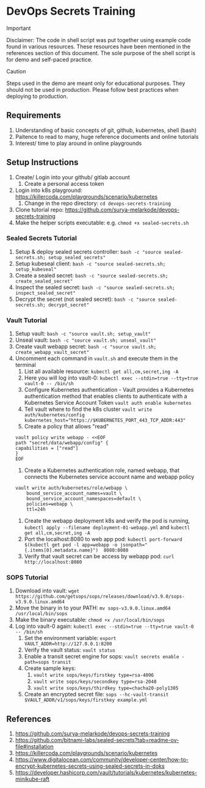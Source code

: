 # DevOps Secrets Training

> [!IMPORTANT]
> Disclaimer: The code in shell script was put together using example code found in various resources. 
> These resources have been mentioned in the references section of this document. 
> The sole purpose of the shell script is for demo and self-paced practice. 

> [!CAUTION]
> Steps used in the demo are meant only for educational purposes.
> They should not be used in production. Please follow best practices when deploying to production.

## Requirements

1. Understanding of basic concepts of git, github, kubernetes, shell (bash)
1. Paitence to read to many, huge reference documents and online tutorials
1. Interest/ time to play around in online playgrounds

## Setup Instructions

1. Create/ Login into your github/ gitlab account
    1. Create a personal access token 
1. Login into k8s playground: https://killercoda.com/playgrounds/scenario/kubernetes
    1. Change in the repo directory: `cd devops-secrets-training`
1. Clone tutorial repo: https://github.com/surya-melarkode/devops-secrets-training
1. Make the helper scripts executable: e.g. `chmod +x sealed-secrets.sh`

### Sealed Secrets Tutorial

1. Setup & deploy sealed secrets controller: `bash -c "source sealed-secrets.sh; setup_sealed_secrets"`
1. Setup kubeseal client: `bash -c "source sealed-secrets.sh; setup_kubeseal"`
1. Create a sealed secret: `bash -c "source sealed-secrets.sh; create_sealed_secret"`
1. Inspect the sealed secret: `bash -c "source sealed-secrets.sh; inspect_sealed_secret"`
1. Decrypt the secret (not sealed secret): `bash -c "source sealed-secrets.sh; decrypt_secret"`

### Vault Tutorial
1. Setup vault: `bash -c "source vault.sh; setup_vault"`
1. Unseal vault: `bash -c "source vault.sh; unseal_vault"`
1. Create vault webapp secret: `bash -c "source vault.sh; create_webapp_vault_secret"`
1. Uncomment each command in `vault.sh` and execute them in the terminal
    1. List all available resource: `kubectl get all,cm,secret,ing -A`
    1. Here you will log into vault-0: `kubectl exec --stdin=true --tty=true vault-0 -- /bin/sh`
    1. Configure Kubernetes authentication - Vault provides a Kubernetes authentication method that enables clients to authenticate with a Kubernetes Service Account Token `vault auth enable kubernetes`
    1. Tell vault where to find the k8s cluster `vault write auth/kubernetes/config kubernetes_host="https://$KUBERNETES_PORT_443_TCP_ADDR:443"`
    1. Create a policy that allows "read"
    ```
    vault policy write webapp - <<EOF
    path "secret/data/webapp/config" {
    capabilities = ["read"]
    }
    EOF
    ```
    1. Create a Kubernetes authentication role, named webapp, that connects the Kubernetes service account name and webapp policy
    ```
    vault write auth/kubernetes/role/webapp \
        bound_service_account_names=vault \
        bound_service_account_namespaces=default \
        policies=webapp \
        ttl=24h
    ```
    1. Create the webapp deployment k8s and verify the pod is running, `kubectl apply --filename deployment-01-webapp.yml` and `kubectl get all,cm,secret,ing -A`
    1. Port the localhost:8080 to web app pod: `kubectl port-forward $(kubectl get pod -l app=webapp -o jsonpath="{.items[0].metadata.name}") 
    8080:8080`
    1. Verify that vault secret can be access by webapp pod: `curl http://localhost:8080`

### SOPS Tutorial
1. Download into vault: `wget https://github.com/getsops/sops/releases/download/v3.9.0/sops-v3.9.0.linux.amd64`
1. Move the binary in to your PATH: `mv sops-v3.9.0.linux.amd64 /usr/local/bin/sops`
1. Make the binary executable: `chmod +x /usr/local/bin/sops`
1. Log into vault-0 again: `kubectl exec --stdin=true --tty=true vault-0 -- /bin/sh`
    1. Set the environment variable: `export VAULT_ADDR=http://127.0.0.1:8200`
    1. Verify the vault status: `vault status`
    1. Enable a transit secret engine for sops: `vault secrets enable -path=sops transit`
    1. Create sample keys:
        1. `vault write sops/keys/firstkey type=rsa-4096`
        1. `vault write sops/keys/secondkey type=rsa-2048`
        1. `vault write sops/keys/thirdkey type=chacha20-poly1305`
    1. Create an encrypted secret file: `sops --hc-vault-transit $VAULT_ADDR/v1/sops/keys/firstkey example.yml`

## References

1. https://github.com/surya-melarkode/devops-secrets-training
1. https://github.com/bitnami-labs/sealed-secrets?tab=readme-ov-file#installation
1. https://killercoda.com/playgrounds/scenario/kubernetes
1. https://www.digitalocean.com/community/developer-center/how-to-encrypt-kubernetes-secrets-using-sealed-secrets-in-doks
1. https://developer.hashicorp.com/vault/tutorials/kubernetes/kubernetes-minikube-raft
